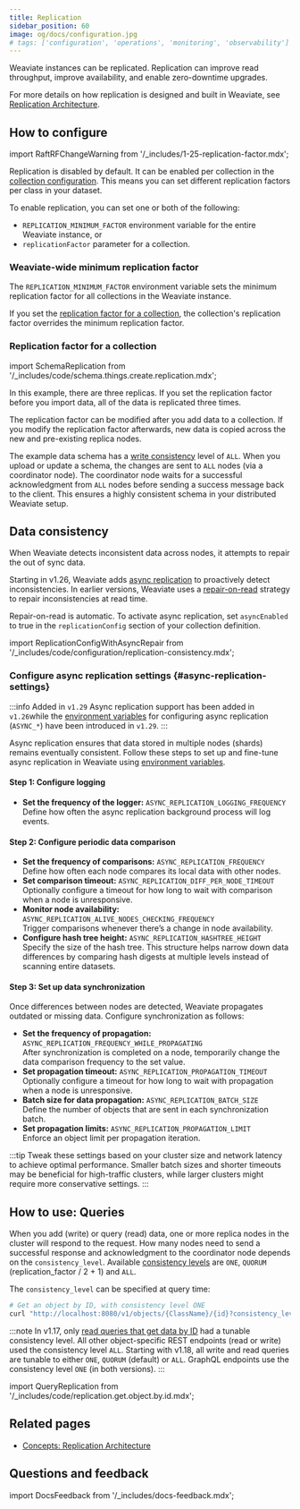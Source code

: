 ```yaml
---
title: Replication
sidebar_position: 60
image: og/docs/configuration.jpg
# tags: ['configuration', 'operations', 'monitoring', 'observability']
---
```


Weaviate instances can be replicated. Replication can improve read throughput, improve availability, and enable zero-downtime upgrades.

For more details on how replication is designed and built in Weaviate, see [Replication Architecture](../concepts/replication-architecture/index.md).

## How to configure

import RaftRFChangeWarning from '/_includes/1-25-replication-factor.mdx';

<RaftRFChangeWarning/>

Replication is disabled by default. It can be enabled per collection in the [collection configuration](../manage-data/collections.mdx#replication-settings). This means you can set different replication factors per class in your dataset.

To enable replication, you can set one or both of the following:
- `REPLICATION_MINIMUM_FACTOR` environment variable for the entire Weaviate instance, or
- `replicationFactor` parameter for a collection.

### Weaviate-wide minimum replication factor

The `REPLICATION_MINIMUM_FACTOR` environment variable sets the minimum replication factor for all collections in the Weaviate instance.

If you set the [replication factor for a collection](#replication-factor-for-a-collection), the collection's replication factor overrides the minimum replication factor.

### Replication factor for a collection

import SchemaReplication from '/_includes/code/schema.things.create.replication.mdx';

<SchemaReplication/>

In this example, there are three replicas. If you set the replication factor before you import data, all of the data is replicated three times.

The replication factor can be modified after you add data to a collection. If you modify the replication factor afterwards, new data is copied across the new and pre-existing replica nodes.

The example data schema has a [write consistency](../concepts/replication-architecture/consistency.md#tunable-write-consistency) level of `ALL`. When you upload or update a schema, the changes are sent to `ALL` nodes (via a coordinator node). The coordinator node waits for a successful acknowledgment from `ALL` nodes before sending a success message back to the client. This ensures a highly consistent schema in your distributed Weaviate setup.

## Data consistency

When Weaviate detects inconsistent data across nodes, it attempts to repair the out of sync data.

Starting in v1.26, Weaviate adds [async replication](../concepts/replication-architecture/consistency.md#async-replication) to proactively detect inconsistencies. In earlier versions, Weaviate uses a [repair-on-read](../concepts/replication-architecture/consistency.md#repair-on-read) strategy to repair inconsistencies at read time.

Repair-on-read is automatic. To activate async replication, set `asyncEnabled` to true in the `replicationConfig` section of your collection definition.

import ReplicationConfigWithAsyncRepair from '/_includes/code/configuration/replication-consistency.mdx';

<ReplicationConfigWithAsyncRepair />

### Configure async replication settings {#async-replication-settings}

:::info Added in `v1.29`
Async replication support has been added in `v1.26`while the [environment variables](/developers/weaviate/config-refs/env-vars#multi-node-instances) for configuring async replication (`ASYNC_*`) have been introduced in `v1.29`.
:::

Async replication ensures that data stored in multiple nodes (shards) remains eventually consistent. Follow these steps to set up and fine-tune async replication in Weaviate using [environment variables](/developers/weaviate/config-refs/env-vars#multi-node-instances).

<!-- TODO[g-despot]: Add new environment variables -->

#### Step 1: Configure logging

- **Set the frequency of the logger:** `ASYNC_REPLICATION_LOGGING_FREQUENCY`  
   Define how often the async replication background process will log events. 

#### Step 2: Configure periodic data comparison

- **Set the frequency of comparisons:** `ASYNC_REPLICATION_FREQUENCY`  
   Define how often each node compares its local data with other nodes. 
- **Set comparison timeout:** `ASYNC_REPLICATION_DIFF_PER_NODE_TIMEOUT`  
   Optionally configure a timeout for how long to wait with comparison when a node is unresponsive.
- **Monitor node availability:** `ASYNC_REPLICATION_ALIVE_NODES_CHECKING_FREQUENCY`  
   Trigger comparisons whenever there’s a change in node availability.
- **Configure hash tree height:** `ASYNC_REPLICATION_HASHTREE_HEIGHT`  
   Specify the size of the hash tree. This structure helps narrow down data differences by comparing hash digests at multiple levels instead of scanning entire datasets.


#### Step 3: Set up data synchronization

Once differences between nodes are detected, Weaviate propagates outdated or missing data. Configure synchronization as follows:

- **Set the frequency of propagation:** `ASYNC_REPLICATION_FREQUENCY_WHILE_PROPAGATING`  
   After synchronization is completed on a node, temporarily change the data comparison frequency to the set value.
- **Set propagation timeout:** `ASYNC_REPLICATION_PROPAGATION_TIMEOUT`  
   Optionally configure a timeout for how long to wait with propagation when a node is unresponsive.
- **Batch size for data propagation:** `ASYNC_REPLICATION_BATCH_SIZE`  
   Define the number of objects that are sent in each synchronization batch.
- **Set propagation limits:** `ASYNC_REPLICATION_PROPAGATION_LIMIT`  
   Enforce an object limit per propagation iteration.

:::tip
Tweak these settings based on your cluster size and network latency to achieve optimal performance. Smaller batch sizes and shorter timeouts may be beneficial for high-traffic clusters, while larger clusters might require more conservative settings.
:::

## How to use: Queries

When you add (write) or query (read) data, one or more replica nodes in the cluster will respond to the request. How many nodes need to send a successful response and acknowledgment to the coordinator node depends on the `consistency_level`. Available [consistency levels](../concepts/replication-architecture/consistency.md) are `ONE`, `QUORUM` (replication_factor / 2 + 1) and `ALL`.

The `consistency_level` can be specified at query time:

```bash
# Get an object by ID, with consistency level ONE
curl "http://localhost:8080/v1/objects/{ClassName}/{id}?consistency_level=ONE"
```

:::note
In v1.17, only [read queries that get data by ID](../manage-data/read.mdx#get-an-object-by-id) had a tunable consistency level. All other object-specific REST endpoints (read or write) used the consistency level `ALL`. Starting with v1.18, all write and read queries are tunable to either `ONE`, `QUORUM` (default) or `ALL`. GraphQL endpoints use the consistency level `ONE` (in both versions).
:::

import QueryReplication from '/_includes/code/replication.get.object.by.id.mdx';

<QueryReplication/>

## Related pages
- [Concepts: Replication Architecture](../concepts/replication-architecture/index.md)

## Questions and feedback

import DocsFeedback from '/_includes/docs-feedback.mdx';

<DocsFeedback/>
